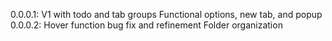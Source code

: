 0.0.0.1:
	V1 with todo and tab groups
	Functional options, new tab, and popup
0.0.0.2:
	Hover function bug fix and refinement
	Folder organization